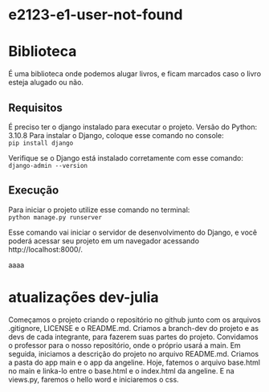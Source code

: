 # e2123-e1-user-not-found

# Biblioteca

É uma biblioteca onde podemos alugar livros, e ficam marcados caso o livro esteja alugado ou não.

## Requisitos
É preciso ter o django instalado para executar o projeto.
Versão do Python: 3.10.8
Para instalar o Django, coloque esse comando no console:  
    ``` pip install django ```  
  
Verifique se o Django está instalado corretamente com esse comando:  
    ``` django-admin --version   ```  


## Execução
Para iniciar o projeto utilize esse comando no terminal:  
    ``` python manage.py runserver ```  
  
Esse comando vai iniciar  o servidor de desenvolvimento do Django, e você poderá acessar seu projeto em um navegador acessando http://localhost:8000/.

aaaa
# atualizações dev-julia
Começamos o projeto criando o repositório no github junto com os arquivos .gitignore, LICENSE e o README.md. Criamos a branch-dev do projeto e as devs de cada integrante, para fazerem suas partes do projeto. Convidamos o professor para o nosso repositório, onde o próprio usará a main. Em seguida, iniciamos a descrição do projeto no arquivo README.md. Criamos a pasta do app main e o app da angeline. Hoje, fatemos o arquivo base.html no main e linka-lo entre o base.html e o index.html da angeline. E na views.py, faremos o hello word e iniciaremos o css.

